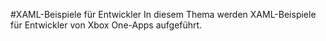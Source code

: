 #XAML-Beispiele für Entwickler
In diesem Thema werden XAML-Beispiele für Entwickler von Xbox One-Apps aufgeführt.


<!--HONumber=Mar16_HO5-->


